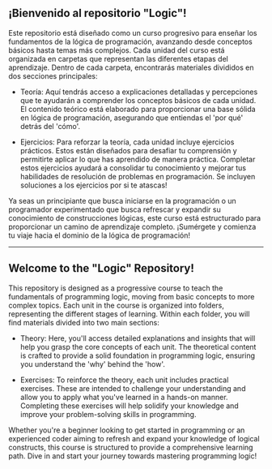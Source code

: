 

## ¡Bienvenido al repositorio "Logic"!

Este repositorio está diseñado como un curso progresivo para enseñar los fundamentos de la lógica de programación, avanzando desde conceptos básicos hasta temas más complejos. Cada unidad del curso está organizada en carpetas que representan las diferentes etapas del aprendizaje. Dentro de cada carpeta, encontrarás materiales divididos en dos secciones principales:

- Teoría: Aquí tendrás acceso a explicaciones detalladas y percepciones que te ayudarán a comprender los conceptos básicos de cada unidad. El contenido teórico está elaborado para proporcionar una base sólida en lógica de programación, asegurando que entiendas el 'por qué' detrás del 'cómo'.

- Ejercicios: Para reforzar la teoría, cada unidad incluye ejercicios prácticos. Estos están diseñados para desafiar tu comprensión y permitirte aplicar lo que has aprendido de manera práctica. Completar estos ejercicios ayudará a consolidar tu conocimiento y mejorar tus habilidades de resolución de problemas en programación. Se incluyen soluciones a los ejercicios por si te atascas!

Ya seas un principiante que busca iniciarse en la programación o un programador experimentado que busca refrescar y expandir su conocimiento de construcciones lógicas, este curso está estructurado para proporcionar un camino de aprendizaje completo. ¡Sumérgete y comienza tu viaje hacia el dominio de la lógica de programación!
_______

## Welcome to the "Logic" Repository!

This repository is designed as a progressive course to teach the fundamentals of programming logic, moving from basic concepts to more complex topics. Each unit in the course is organized into folders, representing the different stages of learning. Within each folder, you will find materials divided into two main sections:

- Theory: Here, you'll access detailed explanations and insights that will help you grasp the core concepts of each unit. The theoretical content is crafted to provide a solid foundation in programming logic, ensuring you understand the 'why' behind the 'how'.

- Exercises: To reinforce the theory, each unit includes practical exercises. These are intended to challenge your understanding and allow you to apply what you've learned in a hands-on manner. Completing these exercises will help solidify your knowledge and improve your problem-solving skills in programming.

Whether you're a beginner looking to get started in programming or an experienced coder aiming to refresh and expand your knowledge of logical constructs, this course is structured to provide a comprehensive learning path. Dive in and start your journey towards mastering programming logic!
